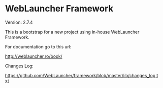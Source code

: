 WebLauncher Framework
=====================

Version: 2.7.4

This is a bootstrap for a new project using in-house WebLauncher Framework.

For documentation go to this url:

http://weblauncher.ro/book/

Changes Log:

https://github.com/WebLauncher/framework/blob/master/lib/changes_log.txt